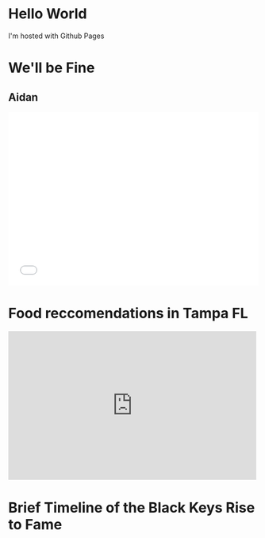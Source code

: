 <html>
<body>
<h1> Hello World </h1>
<p> I'm hosted with Github Pages </p>
<h1>We'll be Fine</h1> 
<h2>Aidan</h2>
<iframe src="//www.pixton.com/embed/arsrtq9j" frameborder="0" width="100%" height="350" allowfullscreen></iframe>
<h1>Food reccomendations in Tampa FL</h1>
<iframe width="500" height="300" scrolling="no" frameborder="no" src="https://fusiontables.google.com/embedviz?q=select+col1+from+11gfMYYh0RJgle9ekMBK-xTOYDnCvZ6ouxveVUyBb&amp;viz=MAP&amp;h=false&amp;lat=27.939379474518383&amp;lng=-82.44287440693358&amp;t=1&amp;z=12&amp;l=col1&amp;y=2&amp;tmplt=3&amp;hml=ONE_COL_LAT_LNG"></iframe>
<h1>Brief Timeline of the Black Keys Rise to Fame</h1>
</body>
</html>
